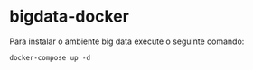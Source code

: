 # bigdata-docker

Para instalar o ambiente big data execute o seguinte comando:

```
docker-compose up -d
```
